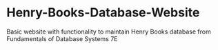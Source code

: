 # Henry-Books-Database-Website
Basic website with functionality to maintain Henry Books database from Fundamentals of Database Systems 7E
